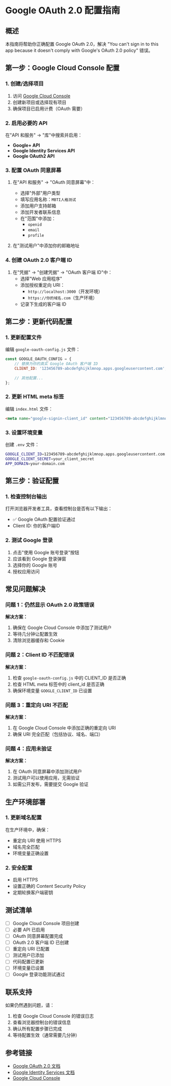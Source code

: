# Google OAuth 2.0 配置指南

## 概述

本指南将帮助你正确配置 Google OAuth 2.0，解决 "You can't sign in to this app because it doesn't comply with Google's OAuth 2.0 policy" 错误。

## 第一步：Google Cloud Console 配置

### 1. 创建/选择项目

1. 访问 [Google Cloud Console](https://console.cloud.google.com/)
2. 创建新项目或选择现有项目
3. 确保项目已启用计费（OAuth 需要）

### 2. 启用必要的 API

在"API 和服务" → "库"中搜索并启用：
- **Google+ API**
- **Google Identity Services API**
- **Google OAuth2 API**

### 3. 配置 OAuth 同意屏幕

1. 在"API 和服务" → "OAuth 同意屏幕"中：
   - 选择"外部"用户类型
   - 填写应用名称：`MBTI人格测试`
   - 添加用户支持邮箱
   - 添加开发者联系信息
   - 在"范围"中添加：
     - `openid`
     - `email`
     - `profile`

2. 在"测试用户"中添加你的邮箱地址

### 4. 创建 OAuth 2.0 客户端 ID

1. 在"凭据" → "创建凭据" → "OAuth 客户端 ID"中：
   - 选择"Web 应用程序"
   - 添加授权重定向 URI：
     - `http://localhost:3000`（开发环境）
     - `https://你的域名.com`（生产环境）
   - 记录下生成的客户端 ID

## 第二步：更新代码配置

### 1. 更新配置文件

编辑 `google-oauth-config.js` 文件：

```javascript
const GOOGLE_OAUTH_CONFIG = {
    // 替换为你的真实 Google OAuth 客户端 ID
    CLIENT_ID: '123456789-abcdefghijklmnop.apps.googleusercontent.com',
    
    // 其他配置...
};
```

### 2. 更新 HTML meta 标签

编辑 `index.html` 文件：

```html
<meta name="google-signin-client_id" content="123456789-abcdefghijklmnop.apps.googleusercontent.com">
```

### 3. 设置环境变量

创建 `.env` 文件：

```bash
GOOGLE_CLIENT_ID=123456789-abcdefghijklmnop.apps.googleusercontent.com
GOOGLE_CLIENT_SECRET=your_client_secret
APP_DOMAIN=your-domain.com
```

## 第三步：验证配置

### 1. 检查控制台输出

打开浏览器开发者工具，查看控制台是否有以下输出：
- ✅ Google OAuth 配置验证通过
- Client ID: 你的客户端ID

### 2. 测试 Google 登录

1. 点击"使用 Google 账号登录"按钮
2. 应该看到 Google 登录弹窗
3. 选择你的 Google 账号
4. 授权应用访问

## 常见问题解决

### 问题 1：仍然显示 OAuth 2.0 政策错误

**解决方案：**
1. 确保在 Google Cloud Console 中添加了测试用户
2. 等待几分钟让配置生效
3. 清除浏览器缓存和 Cookie

### 问题 2：Client ID 不匹配错误

**解决方案：**
1. 检查 `google-oauth-config.js` 中的 CLIENT_ID 是否正确
2. 检查 HTML meta 标签中的 client_id 是否正确
3. 确保环境变量 `GOOGLE_CLIENT_ID` 已设置

### 问题 3：重定向 URI 不匹配

**解决方案：**
1. 在 Google Cloud Console 中添加正确的重定向 URI
2. 确保 URI 完全匹配（包括协议、域名、端口）

### 问题 4：应用未验证

**解决方案：**
1. 在 OAuth 同意屏幕中添加测试用户
2. 测试用户可以使用应用，无需验证
3. 如需公开发布，需要提交 Google 验证

## 生产环境部署

### 1. 更新域名配置

在生产环境中，确保：
- 重定向 URI 使用 HTTPS
- 域名完全匹配
- 环境变量正确设置

### 2. 安全配置

- 启用 HTTPS
- 设置正确的 Content Security Policy
- 定期轮换客户端密钥

## 测试清单

- [ ] Google Cloud Console 项目创建
- [ ] 必要 API 已启用
- [ ] OAuth 同意屏幕配置完成
- [ ] OAuth 2.0 客户端 ID 已创建
- [ ] 重定向 URI 已配置
- [ ] 测试用户已添加
- [ ] 代码配置已更新
- [ ] 环境变量已设置
- [ ] Google 登录功能测试通过

## 联系支持

如果仍然遇到问题，请：
1. 检查 Google Cloud Console 的错误日志
2. 查看浏览器控制台的错误信息
3. 确认所有配置步骤已完成
4. 等待配置生效（通常需要几分钟）

## 参考链接

- [Google OAuth 2.0 文档](https://developers.google.com/identity/protocols/oauth2)
- [Google Identity Services 文档](https://developers.google.com/identity/gsi/web)
- [Google Cloud Console](https://console.cloud.google.com/)

